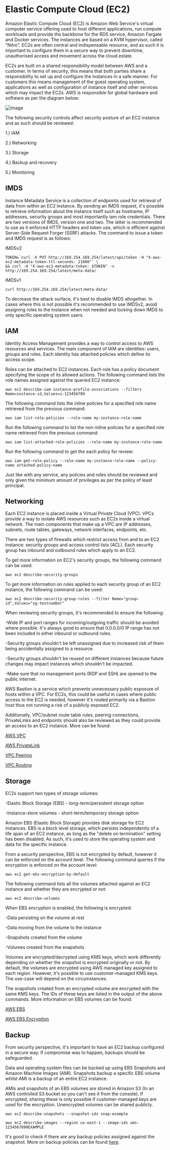 # Elastic Compute Cloud (EC2)


Amazon Elastic Compute Cloud (EC2) is Amazon Web Service's virtual computer service offering used to host different applications, run compute workloads and provide the backbone for the RDS service, Amazon Fargate and Docker services. The instances are based on a KVM hypervisor, called "Nitro". EC2s are often central and indispensable resource, and as such it is important to configure them in a secure way to prevent downtime, unauthorised access and movement across the cloud estate.

EC2s are built on a shared responsibility model between AWS and a customer. In terms of security, this means that both parties share a responsibility to set up and configure the instances in a safe manner. For customers this means management of the guest operating system, applications as well as configuration of instance itself and other services which may impact the EC2s. AWS is responsible for global hardware and software as per the diagram below:

![image](/img/responsibility_model.jpeg)


The following security controls affect security posture of an EC2 instance and as such should be reviewed:

1.) IAM

2.) Networking

3.) Storage 

4.) Backup and recovery

5.) Monitoring

 
## IMDS

Instance Metadata Service is a collection of endpoints used for retrieval of data from within an EC2 instance. By sending an IMDS request, it's possible to retrieve information about the instance itself such as hostname, IP addresses, security groups and most importantly iam role credentials. There are two versions of IMDS, version one and two. The latter is recommended to use as it enforced HTTP headers and token use, which is efficient against Server-Side Request Forger (SSRF) attacks. The command to issue a token and IMDS request is as follows:

IMDSv2
 
```
TOKEN=`curl -X PUT http://169.254.169.254/latest/api/token -H "X-aws-ec2-metadata-token-ttl-seconds: 21600"` \
&& curl -H "X-aws-ec2-metadata-token: $TOKEN" -v http://169.254.169.254/latest/meta-data/
```

IMDSv1

```
curl http://169.254.169.254/latest/meta-data/
```

To decrease the attack surface, it's best to disable IMDS altogether. In cases where this is not possible it's recommended to use IMDSv2, avoid assigning roles to the instance when not needed and locking down IMDS to only specific operating system users.
 

## IAM

Identity Access Management provides a way to control access to AWS resources and services. The main component of IAM are identities: users, groups and roles. Each identity has attached policies which define its access scope.

Roles can be attached to EC2 instances. Each role has a policy document specifying the scope of its allowed actions. The following command lists the role names assigned against the queried EC2 instance:

```
aws ec2 describe-iam-instance-profile-associations --filters Name=instance-id,Values=i-123456789
```

The following command lists the inline policies for a specified role name retrieved from the previous command:

```
aws iam list-role-policies --role-name my-instance-role-name
```

Run the following command to list the non-inline policies for a specified role name retrieved from the previous command:

```
aws iam list-attached-role-policies --role-name my-instance-role-name
```

Run the following command to get the each policy for review:

```
aws iam get-role-policy --role-name my-instance-role-name --policy-name attached-policy-name
```

Just like with any service, any policies and roles should be reviewed and only given the minimum amount of privileges as per the policy of least principal.

 
## Networking

Each EC2 instance is placed inside a Virtual Private Cloud (VPC). VPCs provide a way to isolate AWS resources such as EC2s inside a virtual network. The main components that make up a VPC are IP addresses, subnets, route tables, gateways, network interfaces, endpoints, etc.

There are two types of firewalls which restrict access from and to an EC2 instance: security groups and access control lists (ACL). Each security group has inbound and outbound rules which apply to an EC2.

To get more information on EC2's security groups, the following command can be used:

```
aws ec2 describe-security-groups
```

To get more information on rules applied to each security group of an EC2 instance, the following command can be used:

```
aws ec2 describe-security-group-rules --filter Name="group-id",Values="sg-testnumber"
```

When reviewing security groups, it's recommended to ensure the following:

 -Wide IP and port ranges for incoming/outgoing traffic should be avoided where possible. It's always good to ensure that 0.0.0.0/0 IP range has not been included in either inbound or outbound rules.

 -Security groups shouldn't be left unassigned due to increased risk of them being accidentally assigned to a resource.

 -Security groups shouldn't be reused on different instances because future changes may impact instances which shouldn't be impacted.

 -Make sure that no management ports (RDP and SSH) are opened to the public internet.

 
AWS Bastion is a service which prevents unnecessary public exposure of hosts within a VPC. For EC2s, this could be useful in cases where public access to the EC2 is needed, however it's routed primarily via a Bastion host thus not running a risk of a publicly exposed EC2.

Additionally, VPC/subnet route table rules, peering connections, PrivateLinks and endpoints should also be reviewed as they could provide an access to an EC2 instance. More can be found:

[AWS VPC](https://aws.amazon.com/vpc/features/)

[AWS PrivateLink](https://docs.aws.amazon.com/vpc/latest/privatelink/what-is-privatelink.html)

[VPC Peering](https://docs.aws.amazon.com/vpc/latest/peering/what-is-vpc-peering.html)

[VPC Routing](https://docs.aws.amazon.com/vpc/latest/userguide/VPC_Route_Tables.html)
 

## Storage

EC2s support two types of storage volumes:

-Elastic Block Storage (EBS) - long-term/persistent storage option

-Instance-store volumes - short-term/temporary storage option

Amazon EBS (Elastic Block Storage) provides disk storage for EC2 instances. EBS is a block level storage, which persists independently of a life span of an EC2 instance, as long as the "delete on termination" setting has been disabled. As such, it's used to store the operating system and data for the specific instance.

From a security perspective, EBS is not encrypted by default, however it can be enforced on the account level. The following command queries if the encryption is enforced on the account level:

```
aws ec2 get-ebs-encryption-by-default
```

The following command lists all the volumes attached against an EC2 instance and whether they are encrypted or not:

```
aws ec2 describe-volumes
```

When EBS encryption is enabled, the following is encrypted:

-Data persisting on the volume at rest

-Data moving from the volume to the instance

-Snapshots created from the volume

-Volumes created from the snapshots

Volumes are encrypted/decrypted using KMS keys, which work differently depending on whether the snapshot is encrypted originally or not. By default, the volumes are encrypted using AWS managed key assigned to each region. However, it's possible to use customer-managed KMS keys. The use-case will depend on the circumstances.

The snapshots created from an encrypted volume are encrypted with the same KMS keys. The IDs of these keys are listed in the output of the above commands. More information on EBS volumes can be found:

[AWS EBS](https://docs.aws.amazon.com/AWSEC2/latest/UserGuide/AmazonEBS.html)

[AWS EBS Encryption](https://docs.aws.amazon.com/AWSEC2/latest/UserGuide/EBSEncryption.html)


## Backup

From security perspective, it's important to have an EC2 backup configured in a secure way. If compromise was to happen, backups should be safeguarded.

Data and operating system files can be backed up using EBS Snapshots and Amazon Machine Images (AMI). Snapshots backup a specific EBS volume whilst AMI is a backup of an entire EC2 instance.

AMIs and snapshots of an EBS volumes are stored in Amazon S3 (In an AWS controlled S3 bucket so you can't see it from the console). If encrypted, sharing these is only possible if customer-managed keys are used for the encryption. Unencrypted volumes can be shared publicly.

```
aws ec2 describe-snapshots --snapshot-ids snap-example
```

```
aws ec2 describe-images --region us-east-1 --image-ids ami-1234567890EXAMPLE
```

It's good to check if there are any backup policies assigned against the snapshot. More on backup policies can be found [here](https://docs.aws.amazon.com/organizations/latest/userguide/orgs_manage_policies_backup.html).